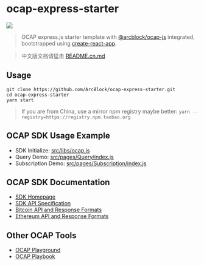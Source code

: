 # ocap-express-starter

![](https://img.shields.io/badge/powered%20by-arcblock-brightgreen.svg)

> OCAP express.js starter template with [@arcblock/ocap-js](https://github.com/ArcBlock/ocap-javascript-sdk/tree/master/packages/ocap-js) integrated, bootstrapped using [create-react-app](https://github.com/facebook/create-react-app).

> 中文版文档请猛击 [README.cn.md](./README.cn.md)

## Usage

```shell
git clone https://github.com/ArcBlock/ocap-express-starter.git
cd ocap-express-starter
yarn start
```

> If you are from China, use a mirror npm registry maybe better: `yarn --registry=https://registry.npm.taobao.org`

## OCAP SDK Usage Example

- SDK Initialize: [src/libs/ocap.js](./src/libs/ocap.js)
- Query Demo: [src/pages/Query/index.js](./src/pages/Query/index.js)
- Subscription Demo: [src/pages/Subscription/index.js](./src/pages/Subscription/index.js)

## OCAP SDK Documentation

- [SDK Homepage](https://github.com/ArcBlock/ocap-javascript-sdk/tree/master/packages/ocap-js)
- [SDK API Specification](https://github.com/ArcBlock/ocap-javascript-sdk/blob/master/packages/ocap-js/docs/spec.md)
- [Bitcoin API and Response Formats](https://github.com/ArcBlock/ocap-javascript-sdk/blob/master/packages/ocap-js/docs/btc.md)
- [Ethereum API and Response Formats](https://github.com/ArcBlock/ocap-javascript-sdk/blob/master/packages/ocap-js/docs/eth.md)

## Other OCAP Tools

- [OCAP Playground](https://ocap.arcblock.io)
- [OCAP Playbook](https://ocap.arcblock.io)

